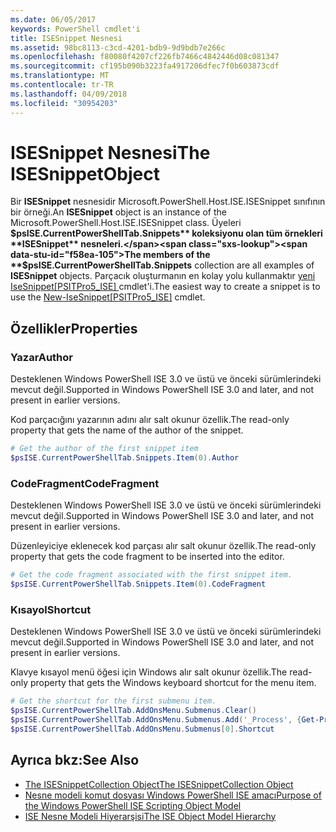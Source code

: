 ```yaml
---
ms.date: 06/05/2017
keywords: PowerShell cmdlet'i
title: ISESnippet Nesnesi
ms.assetid: 98bc8113-c3cd-4201-bdb9-9d9bdb7e266c
ms.openlocfilehash: f80080f4207cf226fb7466c4842446d08c081347
ms.sourcegitcommit: cf195b090b3223fa4917206dfec7f0b603873cdf
ms.translationtype: MT
ms.contentlocale: tr-TR
ms.lasthandoff: 04/09/2018
ms.locfileid: "30954203"
---
```

# <a name="the-isesnippetobject"></a><span data-ttu-id="f58ea-103">ISESnippet Nesnesi</span><span class="sxs-lookup"><span data-stu-id="f58ea-103">The ISESnippetObject</span></span>

<span data-ttu-id="f58ea-104">Bir **ISESnippet** nesnesidir Microsoft.PowerShell.Host.ISE.ISESnippet sınıfının bir örneği.</span><span class="sxs-lookup"><span data-stu-id="f58ea-104">An **ISESnippet** object is an instance of the Microsoft.PowerShell.Host.ISE.ISESnippet class.</span></span> <span data-ttu-id="f58ea-105">Üyeleri **$psISE.CurrentPowerShellTab.Snippets** koleksiyonu olan tüm örnekleri **ISESnippet** nesneleri.</span><span class="sxs-lookup"><span data-stu-id="f58ea-105">The members of the **$psISE.CurrentPowerShellTab.Snippets** collection are all examples of **ISESnippet** objects.</span></span> <span data-ttu-id="f58ea-106">Parçacık oluşturmanın en kolay yolu kullanmaktır [yeni IseSnippet&#91;PSITPro5_ISE&#93; ](https://technet.microsoft.com/library/0a6339a3-2683-4a8e-8929-90ad9a95c3e0) cmdlet'i.</span><span class="sxs-lookup"><span data-stu-id="f58ea-106">The easiest way to create a snippet is to use the [New-IseSnippet&#91;PSITPro5_ISE&#93;](https://technet.microsoft.com/library/0a6339a3-2683-4a8e-8929-90ad9a95c3e0) cmdlet.</span></span>

## <a name="properties"></a><span data-ttu-id="f58ea-107">Özellikler</span><span class="sxs-lookup"><span data-stu-id="f58ea-107">Properties</span></span>

### <a name="author"></a><span data-ttu-id="f58ea-108">Yazar</span><span class="sxs-lookup"><span data-stu-id="f58ea-108">Author</span></span>

<span data-ttu-id="f58ea-109">Desteklenen Windows PowerShell ISE 3.0 ve üstü ve önceki sürümlerindeki mevcut değil.</span><span class="sxs-lookup"><span data-stu-id="f58ea-109">Supported in Windows PowerShell ISE 3.0 and later, and not present in earlier versions.</span></span>

<span data-ttu-id="f58ea-110">Kod parçacığını yazarının adını alır salt okunur özellik.</span><span class="sxs-lookup"><span data-stu-id="f58ea-110">The read-only property that gets the name of the author of the snippet.</span></span>

```powershell
# Get the author of the first snippet item
$psISE.CurrentPowerShellTab.Snippets.Item(0).Author
```

### <a name="codefragment"></a><span data-ttu-id="f58ea-111">CodeFragment</span><span class="sxs-lookup"><span data-stu-id="f58ea-111">CodeFragment</span></span>

<span data-ttu-id="f58ea-112">Desteklenen Windows PowerShell ISE 3.0 ve üstü ve önceki sürümlerindeki mevcut değil.</span><span class="sxs-lookup"><span data-stu-id="f58ea-112">Supported in Windows PowerShell ISE 3.0 and later, and not present in earlier versions.</span></span>

<span data-ttu-id="f58ea-113">Düzenleyiciye eklenecek kod parçası alır salt okunur özellik.</span><span class="sxs-lookup"><span data-stu-id="f58ea-113">The read-only property that gets the code fragment to be inserted into the editor.</span></span>

```powershell
# Get the code fragment associated with the first snippet item.
$psISE.CurrentPowerShellTab.Snippets.Item(0).CodeFragment
```

### <a name="shortcut"></a><span data-ttu-id="f58ea-114">Kısayol</span><span class="sxs-lookup"><span data-stu-id="f58ea-114">Shortcut</span></span>

<span data-ttu-id="f58ea-115">Desteklenen Windows PowerShell ISE 3.0 ve üstü ve önceki sürümlerindeki mevcut değil.</span><span class="sxs-lookup"><span data-stu-id="f58ea-115">Supported in Windows PowerShell ISE 3.0 and later, and not present in earlier versions.</span></span>

<span data-ttu-id="f58ea-116">Klavye kısayol menü öğesi için Windows alır salt okunur özellik.</span><span class="sxs-lookup"><span data-stu-id="f58ea-116">The read-only property that gets the Windows keyboard shortcut for the menu item.</span></span>

```powershell
# Get the shortcut for the first submenu item.
$psISE.CurrentPowerShellTab.AddOnsMenu.Submenus.Clear()
$psISE.CurrentPowerShellTab.AddOnsMenu.Submenus.Add('_Process', {Get-Process}, 'Alt+P')
$psISE.CurrentPowerShellTab.AddOnsMenu.Submenus[0].Shortcut
```

## <a name="see-also"></a><span data-ttu-id="f58ea-117">Ayrıca bkz:</span><span class="sxs-lookup"><span data-stu-id="f58ea-117">See Also</span></span>

- [<span data-ttu-id="f58ea-118">The ISESnippetCollection Object</span><span class="sxs-lookup"><span data-stu-id="f58ea-118">The ISESnippetCollection Object</span></span>](The-ISESnippetCollection-Object.md)
- [<span data-ttu-id="f58ea-119">Nesne modeli komut dosyası Windows PowerShell ISE amacı</span><span class="sxs-lookup"><span data-stu-id="f58ea-119">Purpose of the Windows PowerShell ISE Scripting Object Model</span></span>](purpose-of-the-windows-powershell-ise-scripting-object-model.md)
- [<span data-ttu-id="f58ea-120">ISE Nesne Modeli Hiyerarşisi</span><span class="sxs-lookup"><span data-stu-id="f58ea-120">The ISE Object Model Hierarchy</span></span>](The-ISE-Object-Model-Hierarchy.md)